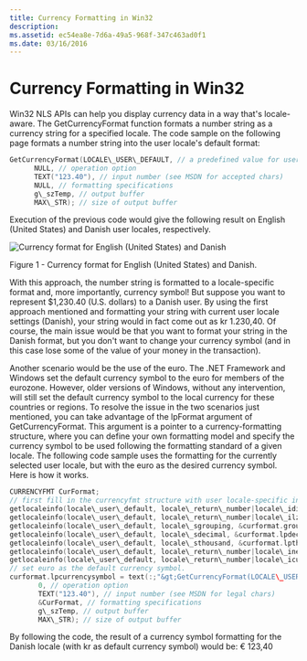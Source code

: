```yaml
---
title: Currency Formatting in Win32
description: 
ms.assetid: ec54ea8e-7d6a-49a5-968f-347c463ad0f1
ms.date: 03/16/2016
---
```



# Currency Formatting in Win32

Win32 NLS APIs can help you display currency data in a way that's locale-aware. The GetCurrencyFormat function formats a number string as a currency string for a specified locale. The code sample on the following page formats a number string into the user locale's default format:

```C++
GetCurrencyFormat(LOCALE\_USER\_DEFAULT, // a predefined value for user locale
      NULL, // operation option
      TEXT("123.40"), // input number (see MSDN for accepted chars)
      NULL, // formatting specifications
      g\_szTemp, // output buffer
      MAX\_STR); // size of output buffer
```

Execution of the previous code would give the following result on English (United States) and Danish user locales, respectively.

![Currency format for English (United States) and Danish](/media/hubs/globalization/IC32596.jpg "Currency format for English (United States) and Danish") 

Figure 1 - Currency format for English (United States) and Danish.

With this approach, the number string is formatted to a locale-specific format and, more importantly, currency symbol! But suppose you want to represent $1,230.40 (U.S. dollars) to a Danish user. By using the first approach mentioned and formatting your string with current user locale settings (Danish), your string would in fact come out as kr 1.230,40. Of course, the main issue would be that you want to format your string in the Danish format, but you don't want to change your currency symbol (and in this case lose some of the value of your money in the transaction).

Another scenario would be the use of the euro. The .NET Framework and Windows set the default currency symbol to the euro for members of the eurozone. However, older versions of Windows, without any intervention, will still set the default currency symbol to the local currency for these countries or regions. To resolve the issue in the two scenarios just mentioned, you can take advantage of the lpFormat argument of GetCurrencyFormat. This argument is a pointer to a currency-formatting structure, where you can define your own formatting model and specify the currency symbol to be used following the formatting standard of a given locale. The following code sample uses the formatting for the currently selected user locale, but with the euro as the desired currency symbol. Here is how it works.

```C++
CURRENCYFMT CurFormat;
// first fill in the currencyfmt structure with user locale-specific information.
getlocaleinfo(locale\_user\_default, locale\_return\_number|locale\_idigits, &curformat.numdigits, str\_len):;
getlocaleinfo(locale\_user\_default, locale\_return\_number|locale\_ilzero, curformat.leadingzero, str\_len):;
getlocaleinfo(locale\_user\_default, locale\_sgrouping, &curformat.grouping, str\_len):;
getlocaleinfo(locale\_user\_default, locale\_sdecimal, &curformat.lpdecimalsep, str\_len):;
getlocaleinfo(locale\_user\_default, locale\_sthousand, &curformat.lpthousandsep, str\_len):;
getlocaleinfo(locale\_user\_default, locale\_return\_number|locale\_inegcurr, curformat.negativeorder, str\_len):;
getlocaleinfo(locale\_user\_default, locale\_return\_number|locale\_icurrency, curformat.positiveorder, str\_len):;
// set euro as the default currency symbol.
curformat.lpcurrencysymbol = text(:;"&gt;GetCurrencyFormat(LOCALE\_USER\_DEFAULT, // a predefined value for user locale
       0, // operation option
       TEXT("123.40"), // input number (see MSDN for legal chars)
       &CurFormat, // formatting specifications
       g\_szTemp, // output buffer
       MAX\_STR); // size of output buffer
```

By following the code, the result of a currency symbol formatting for the Danish locale (with kr as default currency symbol) would be: € 123,40


